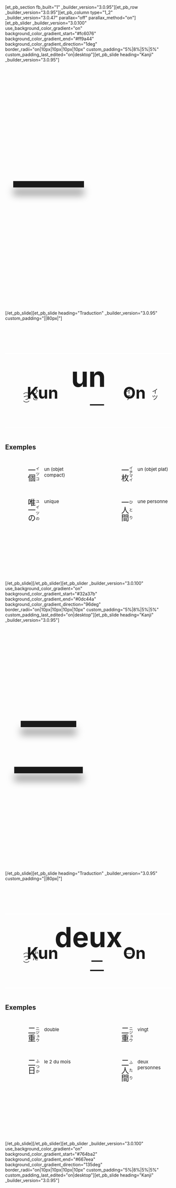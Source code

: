 [et_pb_section fb_built="1" _builder_version="3.0.95"][et_pb_row _builder_version="3.0.95"][et_pb_column type="1_2" _builder_version="3.0.47" parallax="off" parallax_method="on"][et_pb_slider _builder_version="3.0.100" use_background_color_gradient="on" background_color_gradient_start="#fc6076" background_color_gradient_end="#ff9a44" background_color_gradient_direction="1deg" border_radii="on|10px|10px|10px|10px" custom_padding="5%|8%|5%|5%" custom_padding_last_edited="on|desktop"][et_pb_slide heading="Kanji" _builder_version="3.0.95"]<p style="font-size: 250px; text-shadow: 0em 0.1em 0.1em rgba(0,0,0,0.4); padding-left: 3%; line-height: 300px">一</p>[/et_pb_slide][et_pb_slide heading="Traduction" _builder_version="3.0.95" custom_padding="||80px|"]<div class="container" style="display: grid; grid-template-columns: 22% 23% 5% 23% 22%; grid-template-rows: 10% 3px 50px 15% 3px 10% 10%; grid-column-gap: 3%; grid-row-gap: 20px;"><div class="item traduction" style="grid-column: 1 / span 5; grid-row: 1 / span 1; text-align: center; font-size: 45px;"><h1>un</h1></div><div class="item divider" style="grid-column: 1 /  span 5; grid-row: 2 / span 1; background-color: #fff;"></div><div class="item kun" style="grid-column: 1 / span 2; grid-row: 3 / span 1; text-align: center; font-size: 35px;"><h2>Kun</h2></div><div class="item on" style="grid-column: 4 / span 2; grid-row: 3 / span 1; text-align: center; font-size: 35px;"><h2>On</h2></div><div class="item kun_def_1" style="grid-column: 1 / span 1; grid-row: 4 / span 1; font-size: 20px; writing-mode: vertical-rl;"><p>ひと（つ）</p></div><div class="item kun_def_2" style="grid-column: 2 / span 1; grid-row: 4 / span 1; font-size: 20px; writing-mode: vertical-rl; margin-left: auto; margin-right: auto;"><p></p></div><div class="item kanji" style="grid-column: 3 / span 1; grid-row: 4 / span 1; font-size: 50px; writing-mode: vertical-rl; margin-left: auto; margin-right: auto;"><p>一</p></div><div class="item on_def_1" style="grid-column: 4 / span 1; grid-row: 4 / span 1; font-size: 20px; writing-mode: vertical-rl;"><p>イチ</p></div><div class="item on_def_2" style="grid-column: 5 / span 1; grid-row: 4 / span 1; font-size: 20px; writing-mode: vertical-rl; margin-left: auto; margin-right: auto;"><p>イツ</p></div><div class="item divider" style="grid-column: 1 / span 5; grid-row: 5 / span 1; background-color: #fff;"></div><div class="item exemples" style="grid-column: 1 / span 5; grid-row: 6 / span 1;"><h2>Exemples</h2></div><div class="item exemple_1_jp" style="grid-column: 1 / span 1; grid-row: 7 / span 1; font-size: 25px; writing-mode: vertical-rl;"><ruby>一個<rt>イツコ</rt></ruby></div><div class="item exemple_1_fr" style="grid-column: 2 / span 1; grid-row: 7 / span 1; font-size: 15px;">un (objet compact)</div><div class="item exemple_2_jp" style="grid-column: 4 / span 1; grid-row: 7 / span 1; font-size: 25px; writing-mode: vertical-rl;"><ruby>一枚<rt>イチマイ</rt></ruby></div><div class="item exemple_2_fr" style="grid-column: 5 / span 1; grid-row: 7 / span 1; font-size: 15px;">un (objet plat)</div><div class="item exemple_3_jp" style="grid-column: 1 / span 1; grid-row: 8 / span 1; font-size: 25px; writing-mode: vertical-rl;"><ruby>唯一の<rt>ユイツの</rt></ruby></div><div class="item exemple_3_fr" style="grid-column: 2 / span 1; grid-row: 8 / span 1; font-size: 15px;">unique</div><div class="item exemple_4_jp" style="grid-column: 4 / span 1; grid-row: 8 / span 1; font-size: 25px; writing-mode: vertical-rl;"><ruby>一人間<rt>ひとり</rt></ruby></div><div class="item exemple_4_fr" style="grid-column: 5 / span 1; grid-row: 8 / end; font-size: 15px;">une personne</div></div>[/et_pb_slide][/et_pb_slider][et_pb_slider _builder_version="3.0.100" use_background_color_gradient="on" background_color_gradient_start="#32a37b" background_color_gradient_end="#0dc44a" background_color_gradient_direction="96deg" border_radii="on|10px|10px|10px|10px" custom_padding="5%|8%|5%|5%" custom_padding_last_edited="on|desktop"][et_pb_slide heading="Kanji" _builder_version="3.0.95"]<p style="font-size: 250px; text-shadow: 0em 0.1em 0.1em rgba(0,0,0,0.4); padding-left: 3%; line-height: 300px">二</p>[/et_pb_slide][et_pb_slide heading="Traduction" _builder_version="3.0.95" custom_padding="||80px|"]<div class="container" style="display: grid; grid-template-columns: 22% 23% 5% 23% 22%; grid-template-rows: 10% 3px 50px 15% 3px 10% 10%; grid-column-gap: 3%; grid-row-gap: 20px;"><div class="item traduction" style="grid-column: 1 / span 5; grid-row: 1 / span 1; text-align: center; font-size: 45px;"><h1>deux</h1></div><div class="item divider" style="grid-column: 1 /  span 5; grid-row: 2 / span 1; background-color: #fff;"></div><div class="item kun" style="grid-column: 1 / span 2; grid-row: 3 / span 1; text-align: center; font-size: 35px;"><h2>Kun</h2></div><div class="item on" style="grid-column: 4 / span 2; grid-row: 3 / span 1; text-align: center; font-size: 35px;"><h2>On</h2></div><div class="item kun_def_1" style="grid-column: 1 / span 1; grid-row: 4 / span 1; font-size: 20px; writing-mode: vertical-rl;"><p>ふた（つ）</p></div><div class="item kun_def_2" style="grid-column: 2 / span 1; grid-row: 4 / span 1; font-size: 20px; writing-mode: vertical-rl; margin-left: auto; margin-right: auto;"><p></p></div><div class="item kanji" style="grid-column: 3 / span 1; grid-row: 4 / span 1; font-size: 50px; writing-mode: vertical-rl; margin-left: auto; margin-right: auto;"><p>二</p></div><div class="item on_def_1" style="grid-column: 4 / span 1; grid-row: 4 / span 1; font-size: 20px; writing-mode: vertical-rl;"><p>二</p></div><div class="item on_def_2" style="grid-column: 5 / span 1; grid-row: 4 / span 1; font-size: 20px; writing-mode: vertical-rl; margin-left: auto; margin-right: auto;"><p></p></div><div class="item divider" style="grid-column: 1 / span 5; grid-row: 5 / span 1; background-color: #fff;"></div><div class="item exemples" style="grid-column: 1 / span 5; grid-row: 6 / span 1;"><h2>Exemples</h2></div><div class="item exemple_1_jp" style="grid-column: 1 / span 1; grid-row: 7 / span 1; font-size: 25px; writing-mode: vertical-rl;"><ruby>二重<rt>ニジュウ</rt></ruby></div><div class="item exemple_1_fr" style="grid-column: 2 / span 1; grid-row: 7 / span 1; font-size: 15px;">double</div><div class="item exemple_2_jp" style="grid-column: 4 / span 1; grid-row: 7 / span 1; font-size: 25px; writing-mode: vertical-rl;"><ruby>二重<rt>ニジュウ</rt></ruby></div><div class="item exemple_2_fr" style="grid-column: 5 / span 1; grid-row: 7 / span 1; font-size: 15px;">vingt</div><div class="item exemple_3_jp" style="grid-column: 1 / span 1; grid-row: 8 / span 1; font-size: 25px; writing-mode: vertical-rl;"><ruby>二日<rt>ふつか</rt></ruby></div><div class="item exemple_3_fr" style="grid-column: 2 / span 1; grid-row: 8 / span 1; font-size: 15px;">le 2 du mois</div><div class="item exemple_4_jp" style="grid-column: 4 / span 1; grid-row: 8 / span 1; font-size: 25px; writing-mode: vertical-rl;"><ruby>二人間<rt>ふたり</rt></ruby></div><div class="item exemple_4_fr" style="grid-column: 5 / span 1; grid-row: 8 / end; font-size: 15px;">deux personnes</div></div>[/et_pb_slide][/et_pb_slider][et_pb_slider _builder_version="3.0.100" use_background_color_gradient="on" background_color_gradient_start="#764ba2" background_color_gradient_end="#667eea" background_color_gradient_direction="135deg" border_radii="on|10px|10px|10px|10px" custom_padding="5%|8%|5%|5%" custom_padding_last_edited="on|desktop"][et_pb_slide heading="Kanji" _builder_version="3.0.95"]<p style="font-size: 250px; text-shadow: 0em 0.1em 0.1em rgba(0,0,0,0.4); padding-left: 3%; line-height: 300px">三</p>[/et_pb_slide][et_pb_slide heading="Traduction" _builder_version="3.0.95" custom_padding="||80px|"]<div class="container" style="display: grid; grid-template-columns: 22% 23% 5% 23% 22%; grid-template-rows: 10% 3px 50px 15% 3px 10% 10%; grid-column-gap: 3%; grid-row-gap: 20px;"><div class="item traduction" style="grid-column: 1 / span 5; grid-row: 1 / span 1; text-align: center; font-size: 45px;"><h1>trois</h1></div><div class="item divider" style="grid-column: 1 /  span 5; grid-row: 2 / span 1; background-color: #fff;"></div><div class="item kun" style="grid-column: 1 / span 2; grid-row: 3 / span 1; text-align: center; font-size: 35px;"><h2>Kun</h2></div><div class="item on" style="grid-column: 4 / span 2; grid-row: 3 / span 1; text-align: center; font-size: 35px;"><h2>On</h2></div><div class="item kun_def_1" style="grid-column: 1 / span 1; grid-row: 4 / span 1; font-size: 20px; writing-mode: vertical-rl;"><p>み（つ）</p></div><div class="item kun_def_2" style="grid-column: 2 / span 1; grid-row: 4 / span 1; font-size: 20px; writing-mode: vertical-rl; margin-left: auto; margin-right: auto;"><p>みつ（つ）</p></div><div class="item kanji" style="grid-column: 3 / span 1; grid-row: 4 / span 1; font-size: 50px; writing-mode: vertical-rl; margin-left: auto; margin-right: auto;"><p>三</p></div><div class="item on_def_1" style="grid-column: 4 / span 1; grid-row: 4 / span 1; font-size: 20px; writing-mode: vertical-rl;"><p>さん</p></div><div class="item on_def_2" style="grid-column: 5 / span 1; grid-row: 4 / span 1; font-size: 20px; writing-mode: vertical-rl; margin-left: auto; margin-right: auto;"><p></p></div><div class="item divider" style="grid-column: 1 / span 5; grid-row: 5 / span 1; background-color: #fff;"></div><div class="item exemples" style="grid-column: 1 / span 5; grid-row: 6 / span 1;"><h2>Exemples</h2></div><div class="item exemple_1_jp" style="grid-column: 1 / span 1; grid-row: 7 / span 1; font-size: 25px; writing-mode: vertical-rl;"><ruby>三人<rt>サンニン</rt></ruby></div><div class="item exemple_1_fr" style="grid-column: 2 / span 1; grid-row: 7 / span 1; font-size: 15px;">trois personnes</div><div class="item exemple_2_jp" style="grid-column: 4 / span 1; grid-row: 7 / span 1; font-size: 25px; writing-mode: vertical-rl;"><ruby>三日<rt>みっか</rt></ruby></div><div class="item exemple_2_fr" style="grid-column: 5 / span 1; grid-row: 7 / span 1; font-size: 15px;">le 3 du mois</div><div class="item exemple_3_jp" style="grid-column: 1 / span 1; grid-row: 8 / span 1; font-size: 25px; writing-mode: vertical-rl;"><ruby>三つ子<rt>みつご</rt></ruby></div><div class="item exemple_3_fr" style="grid-column: 2 / span 1; grid-row: 8 / span 1; font-size: 15px;">triplés</div><div class="item exemple_4_jp" style="grid-column: 4 / span 1; grid-row: 8 / span 1; font-size: 25px; writing-mode: vertical-rl;"><ruby>三月間<rt>みつき</rt></ruby></div><div class="item exemple_4_fr" style="grid-column: 5 / span 1; grid-row: 8 / end; font-size: 15px;">durée de 3 mois</div></div>[/et_pb_slide][/et_pb_slider][et_pb_slider _builder_version="3.0.100" use_background_color_gradient="on" background_color_gradient_start="#005bea" background_color_gradient_end="#00c6fb" background_color_gradient_direction="0deg" border_radii="on|10px|10px|10px|10px" custom_padding="5%|8%|5%|5%" custom_padding_last_edited="on|desktop"][et_pb_slide heading="Kanji" _builder_version="3.0.95"]<p style="font-size: 250px; text-shadow: 0em 0.1em 0.1em rgba(0,0,0,0.4); padding-left: 3%; line-height: 300px">四</p>[/et_pb_slide][et_pb_slide heading="Traduction" _builder_version="3.0.95" custom_padding="||80px|"]<div class="container" style="display: grid; grid-template-columns: 22% 23% 5% 23% 22%; grid-template-rows: 10% 3px 50px 15% 3px 10% 10%; grid-column-gap: 3%; grid-row-gap: 20px;"><div class="item traduction" style="grid-column: 1 / span 5; grid-row: 1 / span 1; text-align: center; font-size: 45px;"><h1>quatre</h1></div><div class="item divider" style="grid-column: 1 /  span 5; grid-row: 2 / span 1; background-color: #fff;"></div><div class="item kun" style="grid-column: 1 / span 2; grid-row: 3 / span 1; text-align: center; font-size: 35px;"><h2>Kun</h2></div><div class="item on" style="grid-column: 4 / span 2; grid-row: 3 / span 1; text-align: center; font-size: 35px;"><h2>On</h2></div><div class="item kun_def_1" style="grid-column: 1 / span 1; grid-row: 4 / span 1; font-size: 20px; writing-mode: vertical-rl;"><p>よん</p></div><div class="item kun_def_2" style="grid-column: 2 / span 1; grid-row: 4 / span 1; font-size: 20px; writing-mode: vertical-rl; margin-left: auto; margin-right: auto;"><p>よつ（つ）</p></div><div class="item kanji" style="grid-column: 3 / span 1; grid-row: 4 / span 1; font-size: 50px; writing-mode: vertical-rl; margin-left: auto; margin-right: auto;"><p>四</p></div><div class="item on_def_1" style="grid-column: 4 / span 1; grid-row: 4 / span 1; font-size: 20px; writing-mode: vertical-rl;"><p></p></div><div class="item on_def_2" style="grid-column: 5 / span 1; grid-row: 4 / span 1; font-size: 20px; writing-mode: vertical-rl; margin-left: auto; margin-right: auto;"><p></p></div><div class="item divider" style="grid-column: 1 / span 5; grid-row: 5 / span 1; background-color: #fff;"></div><div class="item exemples" style="grid-column: 1 / span 5; grid-row: 6 / span 1;"><h2>Exemples</h2></div><div class="item exemple_1_jp" style="grid-column: 1 / span 1; grid-row: 7 / span 1; font-size: 25px; writing-mode: vertical-rl;"><ruby><rt></rt></ruby></div><div class="item exemple_1_fr" style="grid-column: 2 / span 1; grid-row: 7 / span 1; font-size: 15px;"></div><div class="item exemple_2_jp" style="grid-column: 4 / span 1; grid-row: 7 / span 1; font-size: 25px; writing-mode: vertical-rl;"><ruby><rt></rt></ruby></div><div class="item exemple_2_fr" style="grid-column: 5 / span 1; grid-row: 7 / span 1; font-size: 15px;"></div><div class="item exemple_3_jp" style="grid-column: 1 / span 1; grid-row: 8 / span 1; font-size: 25px; writing-mode: vertical-rl;"><ruby><rt></rt></ruby></div><div class="item exemple_3_fr" style="grid-column: 2 / span 1; grid-row: 8 / span 1; font-size: 15px;"></div><div class="item exemple_4_jp" style="grid-column: 4 / span 1; grid-row: 8 / span 1; font-size: 25px; writing-mode: vertical-rl;"><ruby>間<rt></rt></ruby></div><div class="item exemple_4_fr" style="grid-column: 5 / span 1; grid-row: 8 / end; font-size: 15px;"></div></div>[/et_pb_slide][/et_pb_slider][et_pb_slider _builder_version="3.0.100" use_background_color_gradient="on" background_color_gradient_start="#13547a" background_color_gradient_end="#80d0c7" background_color_gradient_direction="15deg" border_radii="on|10px|10px|10px|10px" custom_padding="5%|8%|5%|5%" custom_padding_last_edited="on|desktop"][et_pb_slide heading="Kanji" _builder_version="3.0.95"]<p style="font-size: 250px; text-shadow: 0em 0.1em 0.1em rgba(0,0,0,0.4); padding-left: 3%; line-height: 300px">五</p>[/et_pb_slide][et_pb_slide heading="Traduction" _builder_version="3.0.95" custom_padding="||80px|"]<div class="container" style="display: grid; grid-template-columns: 22% 23% 5% 23% 22%; grid-template-rows: 10% 3px 50px 15% 3px 10% 10%; grid-column-gap: 3%; grid-row-gap: 20px;"><div class="item traduction" style="grid-column: 1 / span 5; grid-row: 1 / span 1; text-align: center; font-size: 45px;"><h1>cinq</h1></div><div class="item divider" style="grid-column: 1 /  span 5; grid-row: 2 / span 1; background-color: #fff;"></div><div class="item kun" style="grid-column: 1 / span 2; grid-row: 3 / span 1; text-align: center; font-size: 35px;"><h2>Kun</h2></div><div class="item on" style="grid-column: 4 / span 2; grid-row: 3 / span 1; text-align: center; font-size: 35px;"><h2>On</h2></div><div class="item kun_def_1" style="grid-column: 1 / span 1; grid-row: 4 / span 1; font-size: 20px; writing-mode: vertical-rl;"><p></p></div><div class="item kun_def_2" style="grid-column: 2 / span 1; grid-row: 4 / span 1; font-size: 20px; writing-mode: vertical-rl; margin-left: auto; margin-right: auto;"><p></p></div><div class="item kanji" style="grid-column: 3 / span 1; grid-row: 4 / span 1; font-size: 50px; writing-mode: vertical-rl; margin-left: auto; margin-right: auto;"><p>五</p></div><div class="item on_def_1" style="grid-column: 4 / span 1; grid-row: 4 / span 1; font-size: 20px; writing-mode: vertical-rl;"><p></p></div><div class="item on_def_2" style="grid-column: 5 / span 1; grid-row: 4 / span 1; font-size: 20px; writing-mode: vertical-rl; margin-left: auto; margin-right: auto;"><p></p></div><div class="item divider" style="grid-column: 1 / span 5; grid-row: 5 / span 1; background-color: #fff;"></div><div class="item exemples" style="grid-column: 1 / span 5; grid-row: 6 / span 1;"><h2>Exemples</h2></div><div class="item exemple_1_jp" style="grid-column: 1 / span 1; grid-row: 7 / span 1; font-size: 25px; writing-mode: vertical-rl;"><ruby><rt></rt></ruby></div><div class="item exemple_1_fr" style="grid-column: 2 / span 1; grid-row: 7 / span 1; font-size: 15px;"></div><div class="item exemple_2_jp" style="grid-column: 4 / span 1; grid-row: 7 / span 1; font-size: 25px; writing-mode: vertical-rl;"><ruby><rt></rt></ruby></div><div class="item exemple_2_fr" style="grid-column: 5 / span 1; grid-row: 7 / span 1; font-size: 15px;"></div><div class="item exemple_3_jp" style="grid-column: 1 / span 1; grid-row: 8 / span 1; font-size: 25px; writing-mode: vertical-rl;"><ruby><rt></rt></ruby></div><div class="item exemple_3_fr" style="grid-column: 2 / span 1; grid-row: 8 / span 1; font-size: 15px;"></div><div class="item exemple_4_jp" style="grid-column: 4 / span 1; grid-row: 8 / span 1; font-size: 25px; writing-mode: vertical-rl;"><ruby>間<rt></rt></ruby></div><div class="item exemple_4_fr" style="grid-column: 5 / span 1; grid-row: 8 / end; font-size: 15px;"></div></div>[/et_pb_slide][/et_pb_slider][et_pb_slider _builder_version="3.0.100" use_background_color_gradient="on" background_color_gradient_start="#fc6076" background_color_gradient_end="#ff9a44" background_color_gradient_direction="1deg" border_radii="on|10px|10px|10px|10px" custom_padding="5%|8%|5%|5%" custom_padding_last_edited="on|desktop"][et_pb_slide heading="Kanji" _builder_version="3.0.95"]<p style="font-size: 250px; text-shadow: 0em 0.1em 0.1em rgba(0,0,0,0.4); padding-left: 3%; line-height: 300px">六</p>[/et_pb_slide][et_pb_slide heading="Traduction" _builder_version="3.0.95" custom_padding="||80px|"]<div class="container" style="display: grid; grid-template-columns: 22% 23% 5% 23% 22%; grid-template-rows: 10% 3px 50px 15% 3px 10% 10%; grid-column-gap: 3%; grid-row-gap: 20px;"><div class="item traduction" style="grid-column: 1 / span 5; grid-row: 1 / span 1; text-align: center; font-size: 45px;"><h1>six</h1></div><div class="item divider" style="grid-column: 1 /  span 5; grid-row: 2 / span 1; background-color: #fff;"></div><div class="item kun" style="grid-column: 1 / span 2; grid-row: 3 / span 1; text-align: center; font-size: 35px;"><h2>Kun</h2></div><div class="item on" style="grid-column: 4 / span 2; grid-row: 3 / span 1; text-align: center; font-size: 35px;"><h2>On</h2></div><div class="item kun_def_1" style="grid-column: 1 / span 1; grid-row: 4 / span 1; font-size: 20px; writing-mode: vertical-rl;"><p></p></div><div class="item kun_def_2" style="grid-column: 2 / span 1; grid-row: 4 / span 1; font-size: 20px; writing-mode: vertical-rl; margin-left: auto; margin-right: auto;"><p></p></div><div class="item kanji" style="grid-column: 3 / span 1; grid-row: 4 / span 1; font-size: 50px; writing-mode: vertical-rl; margin-left: auto; margin-right: auto;"><p>六</p></div><div class="item on_def_1" style="grid-column: 4 / span 1; grid-row: 4 / span 1; font-size: 20px; writing-mode: vertical-rl;"><p></p></div><div class="item on_def_2" style="grid-column: 5 / span 1; grid-row: 4 / span 1; font-size: 20px; writing-mode: vertical-rl; margin-left: auto; margin-right: auto;"><p></p></div><div class="item divider" style="grid-column: 1 / span 5; grid-row: 5 / span 1; background-color: #fff;"></div><div class="item exemples" style="grid-column: 1 / span 5; grid-row: 6 / span 1;"><h2>Exemples</h2></div><div class="item exemple_1_jp" style="grid-column: 1 / span 1; grid-row: 7 / span 1; font-size: 25px; writing-mode: vertical-rl;"><ruby><rt></rt></ruby></div><div class="item exemple_1_fr" style="grid-column: 2 / span 1; grid-row: 7 / span 1; font-size: 15px;"></div><div class="item exemple_2_jp" style="grid-column: 4 / span 1; grid-row: 7 / span 1; font-size: 25px; writing-mode: vertical-rl;"><ruby><rt></rt></ruby></div><div class="item exemple_2_fr" style="grid-column: 5 / span 1; grid-row: 7 / span 1; font-size: 15px;"></div><div class="item exemple_3_jp" style="grid-column: 1 / span 1; grid-row: 8 / span 1; font-size: 25px; writing-mode: vertical-rl;"><ruby><rt></rt></ruby></div><div class="item exemple_3_fr" style="grid-column: 2 / span 1; grid-row: 8 / span 1; font-size: 15px;"></div><div class="item exemple_4_jp" style="grid-column: 4 / span 1; grid-row: 8 / span 1; font-size: 25px; writing-mode: vertical-rl;"><ruby>間<rt></rt></ruby></div><div class="item exemple_4_fr" style="grid-column: 5 / span 1; grid-row: 8 / end; font-size: 15px;"></div></div>[/et_pb_slide][/et_pb_slider][et_pb_slider _builder_version="3.0.100" use_background_color_gradient="on" background_color_gradient_start="#32a37b" background_color_gradient_end="#0dc44a" background_color_gradient_direction="96deg" border_radii="on|10px|10px|10px|10px" custom_padding="5%|8%|5%|5%" custom_padding_last_edited="on|desktop"][et_pb_slide heading="Kanji" _builder_version="3.0.95"]<p style="font-size: 250px; text-shadow: 0em 0.1em 0.1em rgba(0,0,0,0.4); padding-left: 3%; line-height: 300px">七</p>[/et_pb_slide][et_pb_slide heading="Traduction" _builder_version="3.0.95" custom_padding="||80px|"]<div class="container" style="display: grid; grid-template-columns: 22% 23% 5% 23% 22%; grid-template-rows: 10% 3px 50px 15% 3px 10% 10%; grid-column-gap: 3%; grid-row-gap: 20px;"><div class="item traduction" style="grid-column: 1 / span 5; grid-row: 1 / span 1; text-align: center; font-size: 45px;"><h1>sept</h1></div><div class="item divider" style="grid-column: 1 /  span 5; grid-row: 2 / span 1; background-color: #fff;"></div><div class="item kun" style="grid-column: 1 / span 2; grid-row: 3 / span 1; text-align: center; font-size: 35px;"><h2>Kun</h2></div><div class="item on" style="grid-column: 4 / span 2; grid-row: 3 / span 1; text-align: center; font-size: 35px;"><h2>On</h2></div><div class="item kun_def_1" style="grid-column: 1 / span 1; grid-row: 4 / span 1; font-size: 20px; writing-mode: vertical-rl;"><p></p></div><div class="item kun_def_2" style="grid-column: 2 / span 1; grid-row: 4 / span 1; font-size: 20px; writing-mode: vertical-rl; margin-left: auto; margin-right: auto;"><p></p></div><div class="item kanji" style="grid-column: 3 / span 1; grid-row: 4 / span 1; font-size: 50px; writing-mode: vertical-rl; margin-left: auto; margin-right: auto;"><p>七</p></div><div class="item on_def_1" style="grid-column: 4 / span 1; grid-row: 4 / span 1; font-size: 20px; writing-mode: vertical-rl;"><p></p></div><div class="item on_def_2" style="grid-column: 5 / span 1; grid-row: 4 / span 1; font-size: 20px; writing-mode: vertical-rl; margin-left: auto; margin-right: auto;"><p></p></div><div class="item divider" style="grid-column: 1 / span 5; grid-row: 5 / span 1; background-color: #fff;"></div><div class="item exemples" style="grid-column: 1 / span 5; grid-row: 6 / span 1;"><h2>Exemples</h2></div><div class="item exemple_1_jp" style="grid-column: 1 / span 1; grid-row: 7 / span 1; font-size: 25px; writing-mode: vertical-rl;"><ruby><rt></rt></ruby></div><div class="item exemple_1_fr" style="grid-column: 2 / span 1; grid-row: 7 / span 1; font-size: 15px;"></div><div class="item exemple_2_jp" style="grid-column: 4 / span 1; grid-row: 7 / span 1; font-size: 25px; writing-mode: vertical-rl;"><ruby><rt></rt></ruby></div><div class="item exemple_2_fr" style="grid-column: 5 / span 1; grid-row: 7 / span 1; font-size: 15px;"></div><div class="item exemple_3_jp" style="grid-column: 1 / span 1; grid-row: 8 / span 1; font-size: 25px; writing-mode: vertical-rl;"><ruby><rt></rt></ruby></div><div class="item exemple_3_fr" style="grid-column: 2 / span 1; grid-row: 8 / span 1; font-size: 15px;"></div><div class="item exemple_4_jp" style="grid-column: 4 / span 1; grid-row: 8 / span 1; font-size: 25px; writing-mode: vertical-rl;"><ruby>間<rt></rt></ruby></div><div class="item exemple_4_fr" style="grid-column: 5 / span 1; grid-row: 8 / end; font-size: 15px;"></div></div>[/et_pb_slide][/et_pb_slider][et_pb_slider _builder_version="3.0.100" use_background_color_gradient="on" background_color_gradient_start="#764ba2" background_color_gradient_end="#667eea" background_color_gradient_direction="135deg" border_radii="on|10px|10px|10px|10px" custom_padding="5%|8%|5%|5%" custom_padding_last_edited="on|desktop"][et_pb_slide heading="Kanji" _builder_version="3.0.95"]<p style="font-size: 250px; text-shadow: 0em 0.1em 0.1em rgba(0,0,0,0.4); padding-left: 3%; line-height: 300px">八</p>[/et_pb_slide][et_pb_slide heading="Traduction" _builder_version="3.0.95" custom_padding="||80px|"]<div class="container" style="display: grid; grid-template-columns: 22% 23% 5% 23% 22%; grid-template-rows: 10% 3px 50px 15% 3px 10% 10%; grid-column-gap: 3%; grid-row-gap: 20px;"><div class="item traduction" style="grid-column: 1 / span 5; grid-row: 1 / span 1; text-align: center; font-size: 45px;"><h1>huit</h1></div><div class="item divider" style="grid-column: 1 /  span 5; grid-row: 2 / span 1; background-color: #fff;"></div><div class="item kun" style="grid-column: 1 / span 2; grid-row: 3 / span 1; text-align: center; font-size: 35px;"><h2>Kun</h2></div><div class="item on" style="grid-column: 4 / span 2; grid-row: 3 / span 1; text-align: center; font-size: 35px;"><h2>On</h2></div><div class="item kun_def_1" style="grid-column: 1 / span 1; grid-row: 4 / span 1; font-size: 20px; writing-mode: vertical-rl;"><p></p></div><div class="item kun_def_2" style="grid-column: 2 / span 1; grid-row: 4 / span 1; font-size: 20px; writing-mode: vertical-rl; margin-left: auto; margin-right: auto;"><p></p></div><div class="item kanji" style="grid-column: 3 / span 1; grid-row: 4 / span 1; font-size: 50px; writing-mode: vertical-rl; margin-left: auto; margin-right: auto;"><p>八</p></div><div class="item on_def_1" style="grid-column: 4 / span 1; grid-row: 4 / span 1; font-size: 20px; writing-mode: vertical-rl;"><p></p></div><div class="item on_def_2" style="grid-column: 5 / span 1; grid-row: 4 / span 1; font-size: 20px; writing-mode: vertical-rl; margin-left: auto; margin-right: auto;"><p></p></div><div class="item divider" style="grid-column: 1 / span 5; grid-row: 5 / span 1; background-color: #fff;"></div><div class="item exemples" style="grid-column: 1 / span 5; grid-row: 6 / span 1;"><h2>Exemples</h2></div><div class="item exemple_1_jp" style="grid-column: 1 / span 1; grid-row: 7 / span 1; font-size: 25px; writing-mode: vertical-rl;"><ruby><rt></rt></ruby></div><div class="item exemple_1_fr" style="grid-column: 2 / span 1; grid-row: 7 / span 1; font-size: 15px;"></div><div class="item exemple_2_jp" style="grid-column: 4 / span 1; grid-row: 7 / span 1; font-size: 25px; writing-mode: vertical-rl;"><ruby><rt></rt></ruby></div><div class="item exemple_2_fr" style="grid-column: 5 / span 1; grid-row: 7 / span 1; font-size: 15px;"></div><div class="item exemple_3_jp" style="grid-column: 1 / span 1; grid-row: 8 / span 1; font-size: 25px; writing-mode: vertical-rl;"><ruby><rt></rt></ruby></div><div class="item exemple_3_fr" style="grid-column: 2 / span 1; grid-row: 8 / span 1; font-size: 15px;"></div><div class="item exemple_4_jp" style="grid-column: 4 / span 1; grid-row: 8 / span 1; font-size: 25px; writing-mode: vertical-rl;"><ruby>間<rt></rt></ruby></div><div class="item exemple_4_fr" style="grid-column: 5 / span 1; grid-row: 8 / end; font-size: 15px;"></div></div>[/et_pb_slide][/et_pb_slider][et_pb_slider _builder_version="3.0.100" use_background_color_gradient="on" background_color_gradient_start="#005bea" background_color_gradient_end="#00c6fb" background_color_gradient_direction="0deg" border_radii="on|10px|10px|10px|10px" custom_padding="5%|8%|5%|5%" custom_padding_last_edited="on|desktop"][et_pb_slide heading="Kanji" _builder_version="3.0.95"]<p style="font-size: 250px; text-shadow: 0em 0.1em 0.1em rgba(0,0,0,0.4); padding-left: 3%; line-height: 300px">九</p>[/et_pb_slide][et_pb_slide heading="Traduction" _builder_version="3.0.95" custom_padding="||80px|"]<div class="container" style="display: grid; grid-template-columns: 22% 23% 5% 23% 22%; grid-template-rows: 10% 3px 50px 15% 3px 10% 10%; grid-column-gap: 3%; grid-row-gap: 20px;"><div class="item traduction" style="grid-column: 1 / span 5; grid-row: 1 / span 1; text-align: center; font-size: 45px;"><h1>neuf</h1></div><div class="item divider" style="grid-column: 1 /  span 5; grid-row: 2 / span 1; background-color: #fff;"></div><div class="item kun" style="grid-column: 1 / span 2; grid-row: 3 / span 1; text-align: center; font-size: 35px;"><h2>Kun</h2></div><div class="item on" style="grid-column: 4 / span 2; grid-row: 3 / span 1; text-align: center; font-size: 35px;"><h2>On</h2></div><div class="item kun_def_1" style="grid-column: 1 / span 1; grid-row: 4 / span 1; font-size: 20px; writing-mode: vertical-rl;"><p></p></div><div class="item kun_def_2" style="grid-column: 2 / span 1; grid-row: 4 / span 1; font-size: 20px; writing-mode: vertical-rl; margin-left: auto; margin-right: auto;"><p></p></div><div class="item kanji" style="grid-column: 3 / span 1; grid-row: 4 / span 1; font-size: 50px; writing-mode: vertical-rl; margin-left: auto; margin-right: auto;"><p>九</p></div><div class="item on_def_1" style="grid-column: 4 / span 1; grid-row: 4 / span 1; font-size: 20px; writing-mode: vertical-rl;"><p></p></div><div class="item on_def_2" style="grid-column: 5 / span 1; grid-row: 4 / span 1; font-size: 20px; writing-mode: vertical-rl; margin-left: auto; margin-right: auto;"><p></p></div><div class="item divider" style="grid-column: 1 / span 5; grid-row: 5 / span 1; background-color: #fff;"></div><div class="item exemples" style="grid-column: 1 / span 5; grid-row: 6 / span 1;"><h2>Exemples</h2></div><div class="item exemple_1_jp" style="grid-column: 1 / span 1; grid-row: 7 / span 1; font-size: 25px; writing-mode: vertical-rl;"><ruby><rt></rt></ruby></div><div class="item exemple_1_fr" style="grid-column: 2 / span 1; grid-row: 7 / span 1; font-size: 15px;"></div><div class="item exemple_2_jp" style="grid-column: 4 / span 1; grid-row: 7 / span 1; font-size: 25px; writing-mode: vertical-rl;"><ruby><rt></rt></ruby></div><div class="item exemple_2_fr" style="grid-column: 5 / span 1; grid-row: 7 / span 1; font-size: 15px;"></div><div class="item exemple_3_jp" style="grid-column: 1 / span 1; grid-row: 8 / span 1; font-size: 25px; writing-mode: vertical-rl;"><ruby><rt></rt></ruby></div><div class="item exemple_3_fr" style="grid-column: 2 / span 1; grid-row: 8 / span 1; font-size: 15px;"></div><div class="item exemple_4_jp" style="grid-column: 4 / span 1; grid-row: 8 / span 1; font-size: 25px; writing-mode: vertical-rl;"><ruby>間<rt></rt></ruby></div><div class="item exemple_4_fr" style="grid-column: 5 / span 1; grid-row: 8 / end; font-size: 15px;"></div></div>[/et_pb_slide][/et_pb_slider][et_pb_slider _builder_version="3.0.100" use_background_color_gradient="on" background_color_gradient_start="#13547a" background_color_gradient_end="#80d0c7" background_color_gradient_direction="15deg" border_radii="on|10px|10px|10px|10px" custom_padding="5%|8%|5%|5%" custom_padding_last_edited="on|desktop"][et_pb_slide heading="Kanji" _builder_version="3.0.95"]<p style="font-size: 250px; text-shadow: 0em 0.1em 0.1em rgba(0,0,0,0.4); padding-left: 3%; line-height: 300px">十</p>[/et_pb_slide][et_pb_slide heading="Traduction" _builder_version="3.0.95" custom_padding="||80px|"]<div class="container" style="display: grid; grid-template-columns: 22% 23% 5% 23% 22%; grid-template-rows: 10% 3px 50px 15% 3px 10% 10%; grid-column-gap: 3%; grid-row-gap: 20px;"><div class="item traduction" style="grid-column: 1 / span 5; grid-row: 1 / span 1; text-align: center; font-size: 45px;"><h1>dix</h1></div><div class="item divider" style="grid-column: 1 /  span 5; grid-row: 2 / span 1; background-color: #fff;"></div><div class="item kun" style="grid-column: 1 / span 2; grid-row: 3 / span 1; text-align: center; font-size: 35px;"><h2>Kun</h2></div><div class="item on" style="grid-column: 4 / span 2; grid-row: 3 / span 1; text-align: center; font-size: 35px;"><h2>On</h2></div><div class="item kun_def_1" style="grid-column: 1 / span 1; grid-row: 4 / span 1; font-size: 20px; writing-mode: vertical-rl;"><p></p></div><div class="item kun_def_2" style="grid-column: 2 / span 1; grid-row: 4 / span 1; font-size: 20px; writing-mode: vertical-rl; margin-left: auto; margin-right: auto;"><p></p></div><div class="item kanji" style="grid-column: 3 / span 1; grid-row: 4 / span 1; font-size: 50px; writing-mode: vertical-rl; margin-left: auto; margin-right: auto;"><p>十</p></div><div class="item on_def_1" style="grid-column: 4 / span 1; grid-row: 4 / span 1; font-size: 20px; writing-mode: vertical-rl;"><p></p></div><div class="item on_def_2" style="grid-column: 5 / span 1; grid-row: 4 / span 1; font-size: 20px; writing-mode: vertical-rl; margin-left: auto; margin-right: auto;"><p></p></div><div class="item divider" style="grid-column: 1 / span 5; grid-row: 5 / span 1; background-color: #fff;"></div><div class="item exemples" style="grid-column: 1 / span 5; grid-row: 6 / span 1;"><h2>Exemples</h2></div><div class="item exemple_1_jp" style="grid-column: 1 / span 1; grid-row: 7 / span 1; font-size: 25px; writing-mode: vertical-rl;"><ruby><rt></rt></ruby></div><div class="item exemple_1_fr" style="grid-column: 2 / span 1; grid-row: 7 / span 1; font-size: 15px;"></div><div class="item exemple_2_jp" style="grid-column: 4 / span 1; grid-row: 7 / span 1; font-size: 25px; writing-mode: vertical-rl;"><ruby><rt></rt></ruby></div><div class="item exemple_2_fr" style="grid-column: 5 / span 1; grid-row: 7 / span 1; font-size: 15px;"></div><div class="item exemple_3_jp" style="grid-column: 1 / span 1; grid-row: 8 / span 1; font-size: 25px; writing-mode: vertical-rl;"><ruby><rt></rt></ruby></div><div class="item exemple_3_fr" style="grid-column: 2 / span 1; grid-row: 8 / span 1; font-size: 15px;"></div><div class="item exemple_4_jp" style="grid-column: 4 / span 1; grid-row: 8 / span 1; font-size: 25px; writing-mode: vertical-rl;"><ruby>間<rt></rt></ruby></div><div class="item exemple_4_fr" style="grid-column: 5 / span 1; grid-row: 8 / end; font-size: 15px;"></div></div>[/et_pb_slide][/et_pb_slider][et_pb_slider _builder_version="3.0.100" use_background_color_gradient="on" background_color_gradient_start="#fc6076" background_color_gradient_end="#ff9a44" background_color_gradient_direction="1deg" border_radii="on|10px|10px|10px|10px" custom_padding="5%|8%|5%|5%" custom_padding_last_edited="on|desktop"][et_pb_slide heading="Kanji" _builder_version="3.0.95"]<p style="font-size: 250px; text-shadow: 0em 0.1em 0.1em rgba(0,0,0,0.4); padding-left: 3%; line-height: 300px">百</p>[/et_pb_slide][et_pb_slide heading="Traduction" _builder_version="3.0.95" custom_padding="||80px|"]<div class="container" style="display: grid; grid-template-columns: 22% 23% 5% 23% 22%; grid-template-rows: 10% 3px 50px 15% 3px 10% 10%; grid-column-gap: 3%; grid-row-gap: 20px;"><div class="item traduction" style="grid-column: 1 / span 5; grid-row: 1 / span 1; text-align: center; font-size: 45px;"><h1>cent</h1></div><div class="item divider" style="grid-column: 1 /  span 5; grid-row: 2 / span 1; background-color: #fff;"></div><div class="item kun" style="grid-column: 1 / span 2; grid-row: 3 / span 1; text-align: center; font-size: 35px;"><h2>Kun</h2></div><div class="item on" style="grid-column: 4 / span 2; grid-row: 3 / span 1; text-align: center; font-size: 35px;"><h2>On</h2></div><div class="item kun_def_1" style="grid-column: 1 / span 1; grid-row: 4 / span 1; font-size: 20px; writing-mode: vertical-rl;"><p></p></div><div class="item kun_def_2" style="grid-column: 2 / span 1; grid-row: 4 / span 1; font-size: 20px; writing-mode: vertical-rl; margin-left: auto; margin-right: auto;"><p></p></div><div class="item kanji" style="grid-column: 3 / span 1; grid-row: 4 / span 1; font-size: 50px; writing-mode: vertical-rl; margin-left: auto; margin-right: auto;"><p>百</p></div><div class="item on_def_1" style="grid-column: 4 / span 1; grid-row: 4 / span 1; font-size: 20px; writing-mode: vertical-rl;"><p></p></div><div class="item on_def_2" style="grid-column: 5 / span 1; grid-row: 4 / span 1; font-size: 20px; writing-mode: vertical-rl; margin-left: auto; margin-right: auto;"><p></p></div><div class="item divider" style="grid-column: 1 / span 5; grid-row: 5 / span 1; background-color: #fff;"></div><div class="item exemples" style="grid-column: 1 / span 5; grid-row: 6 / span 1;"><h2>Exemples</h2></div><div class="item exemple_1_jp" style="grid-column: 1 / span 1; grid-row: 7 / span 1; font-size: 25px; writing-mode: vertical-rl;"><ruby><rt></rt></ruby></div><div class="item exemple_1_fr" style="grid-column: 2 / span 1; grid-row: 7 / span 1; font-size: 15px;"></div><div class="item exemple_2_jp" style="grid-column: 4 / span 1; grid-row: 7 / span 1; font-size: 25px; writing-mode: vertical-rl;"><ruby><rt></rt></ruby></div><div class="item exemple_2_fr" style="grid-column: 5 / span 1; grid-row: 7 / span 1; font-size: 15px;"></div><div class="item exemple_3_jp" style="grid-column: 1 / span 1; grid-row: 8 / span 1; font-size: 25px; writing-mode: vertical-rl;"><ruby><rt></rt></ruby></div><div class="item exemple_3_fr" style="grid-column: 2 / span 1; grid-row: 8 / span 1; font-size: 15px;"></div><div class="item exemple_4_jp" style="grid-column: 4 / span 1; grid-row: 8 / span 1; font-size: 25px; writing-mode: vertical-rl;"><ruby>間<rt></rt></ruby></div><div class="item exemple_4_fr" style="grid-column: 5 / span 1; grid-row: 8 / end; font-size: 15px;"></div></div>[/et_pb_slide][/et_pb_slider][et_pb_slider _builder_version="3.0.100" use_background_color_gradient="on" background_color_gradient_start="#32a37b" background_color_gradient_end="#0dc44a" background_color_gradient_direction="96deg" border_radii="on|10px|10px|10px|10px" custom_padding="5%|8%|5%|5%" custom_padding_last_edited="on|desktop"][et_pb_slide heading="Kanji" _builder_version="3.0.95"]<p style="font-size: 250px; text-shadow: 0em 0.1em 0.1em rgba(0,0,0,0.4); padding-left: 3%; line-height: 300px">千</p>[/et_pb_slide][et_pb_slide heading="Traduction" _builder_version="3.0.95" custom_padding="||80px|"]<div class="container" style="display: grid; grid-template-columns: 22% 23% 5% 23% 22%; grid-template-rows: 10% 3px 50px 15% 3px 10% 10%; grid-column-gap: 3%; grid-row-gap: 20px;"><div class="item traduction" style="grid-column: 1 / span 5; grid-row: 1 / span 1; text-align: center; font-size: 45px;"><h1>mille</h1></div><div class="item divider" style="grid-column: 1 /  span 5; grid-row: 2 / span 1; background-color: #fff;"></div><div class="item kun" style="grid-column: 1 / span 2; grid-row: 3 / span 1; text-align: center; font-size: 35px;"><h2>Kun</h2></div><div class="item on" style="grid-column: 4 / span 2; grid-row: 3 / span 1; text-align: center; font-size: 35px;"><h2>On</h2></div><div class="item kun_def_1" style="grid-column: 1 / span 1; grid-row: 4 / span 1; font-size: 20px; writing-mode: vertical-rl;"><p></p></div><div class="item kun_def_2" style="grid-column: 2 / span 1; grid-row: 4 / span 1; font-size: 20px; writing-mode: vertical-rl; margin-left: auto; margin-right: auto;"><p></p></div><div class="item kanji" style="grid-column: 3 / span 1; grid-row: 4 / span 1; font-size: 50px; writing-mode: vertical-rl; margin-left: auto; margin-right: auto;"><p>千</p></div><div class="item on_def_1" style="grid-column: 4 / span 1; grid-row: 4 / span 1; font-size: 20px; writing-mode: vertical-rl;"><p></p></div><div class="item on_def_2" style="grid-column: 5 / span 1; grid-row: 4 / span 1; font-size: 20px; writing-mode: vertical-rl; margin-left: auto; margin-right: auto;"><p></p></div><div class="item divider" style="grid-column: 1 / span 5; grid-row: 5 / span 1; background-color: #fff;"></div><div class="item exemples" style="grid-column: 1 / span 5; grid-row: 6 / span 1;"><h2>Exemples</h2></div><div class="item exemple_1_jp" style="grid-column: 1 / span 1; grid-row: 7 / span 1; font-size: 25px; writing-mode: vertical-rl;"><ruby><rt></rt></ruby></div><div class="item exemple_1_fr" style="grid-column: 2 / span 1; grid-row: 7 / span 1; font-size: 15px;"></div><div class="item exemple_2_jp" style="grid-column: 4 / span 1; grid-row: 7 / span 1; font-size: 25px; writing-mode: vertical-rl;"><ruby><rt></rt></ruby></div><div class="item exemple_2_fr" style="grid-column: 5 / span 1; grid-row: 7 / span 1; font-size: 15px;"></div><div class="item exemple_3_jp" style="grid-column: 1 / span 1; grid-row: 8 / span 1; font-size: 25px; writing-mode: vertical-rl;"><ruby><rt></rt></ruby></div><div class="item exemple_3_fr" style="grid-column: 2 / span 1; grid-row: 8 / span 1; font-size: 15px;"></div><div class="item exemple_4_jp" style="grid-column: 4 / span 1; grid-row: 8 / span 1; font-size: 25px; writing-mode: vertical-rl;"><ruby>間<rt></rt></ruby></div><div class="item exemple_4_fr" style="grid-column: 5 / span 1; grid-row: 8 / end; font-size: 15px;"></div></div>[/et_pb_slide][/et_pb_slider][et_pb_slider _builder_version="3.0.100" use_background_color_gradient="on" background_color_gradient_start="#764ba2" background_color_gradient_end="#667eea" background_color_gradient_direction="135deg" border_radii="on|10px|10px|10px|10px" custom_padding="5%|8%|5%|5%" custom_padding_last_edited="on|desktop"][et_pb_slide heading="Kanji" _builder_version="3.0.95"]<p style="font-size: 250px; text-shadow: 0em 0.1em 0.1em rgba(0,0,0,0.4); padding-left: 3%; line-height: 300px"></p>[/et_pb_slide][et_pb_slide heading="Traduction" _builder_version="3.0.95" custom_padding="||80px|"]<div class="container" style="display: grid; grid-template-columns: 22% 23% 5% 23% 22%; grid-template-rows: 10% 3px 50px 15% 3px 10% 10%; grid-column-gap: 3%; grid-row-gap: 20px;"><div class="item traduction" style="grid-column: 1 / span 5; grid-row: 1 / span 1; text-align: center; font-size: 45px;"><h1></h1></div><div class="item divider" style="grid-column: 1 /  span 5; grid-row: 2 / span 1; background-color: #fff;"></div><div class="item kun" style="grid-column: 1 / span 2; grid-row: 3 / span 1; text-align: center; font-size: 35px;"><h2>Kun</h2></div><div class="item on" style="grid-column: 4 / span 2; grid-row: 3 / span 1; text-align: center; font-size: 35px;"><h2>On</h2></div><div class="item kun_def_1" style="grid-column: 1 / span 1; grid-row: 4 / span 1; font-size: 20px; writing-mode: vertical-rl;"><p></p></div><div class="item kun_def_2" style="grid-column: 2 / span 1; grid-row: 4 / span 1; font-size: 20px; writing-mode: vertical-rl; margin-left: auto; margin-right: auto;"><p></p></div><div class="item kanji" style="grid-column: 3 / span 1; grid-row: 4 / span 1; font-size: 50px; writing-mode: vertical-rl; margin-left: auto; margin-right: auto;"><p></p></div><div class="item on_def_1" style="grid-column: 4 / span 1; grid-row: 4 / span 1; font-size: 20px; writing-mode: vertical-rl;"><p></p></div><div class="item on_def_2" style="grid-column: 5 / span 1; grid-row: 4 / span 1; font-size: 20px; writing-mode: vertical-rl; margin-left: auto; margin-right: auto;"><p></p></div><div class="item divider" style="grid-column: 1 / span 5; grid-row: 5 / span 1; background-color: #fff;"></div><div class="item exemples" style="grid-column: 1 / span 5; grid-row: 6 / span 1;"><h2>Exemples</h2></div><div class="item exemple_1_jp" style="grid-column: 1 / span 1; grid-row: 7 / span 1; font-size: 25px; writing-mode: vertical-rl;"><ruby><rt></rt></ruby></div><div class="item exemple_1_fr" style="grid-column: 2 / span 1; grid-row: 7 / span 1; font-size: 15px;"></div><div class="item exemple_2_jp" style="grid-column: 4 / span 1; grid-row: 7 / span 1; font-size: 25px; writing-mode: vertical-rl;"><ruby><rt></rt></ruby></div><div class="item exemple_2_fr" style="grid-column: 5 / span 1; grid-row: 7 / span 1; font-size: 15px;"></div><div class="item exemple_3_jp" style="grid-column: 1 / span 1; grid-row: 8 / span 1; font-size: 25px; writing-mode: vertical-rl;"><ruby><rt></rt></ruby></div><div class="item exemple_3_fr" style="grid-column: 2 / span 1; grid-row: 8 / span 1; font-size: 15px;"></div><div class="item exemple_4_jp" style="grid-column: 4 / span 1; grid-row: 8 / span 1; font-size: 25px; writing-mode: vertical-rl;"><ruby>間<rt></rt></ruby></div><div class="item exemple_4_fr" style="grid-column: 5 / span 1; grid-row: 8 / end; font-size: 15px;"></div></div>[/et_pb_slide][/et_pb_slider][et_pb_slider _builder_version="3.0.100" use_background_color_gradient="on" background_color_gradient_start="#005bea" background_color_gradient_end="#00c6fb" background_color_gradient_direction="0deg" border_radii="on|10px|10px|10px|10px" custom_padding="5%|8%|5%|5%" custom_padding_last_edited="on|desktop"][et_pb_slide heading="Kanji" _builder_version="3.0.95"]<p style="font-size: 250px; text-shadow: 0em 0.1em 0.1em rgba(0,0,0,0.4); padding-left: 3%; line-height: 300px"></p>[/et_pb_slide][et_pb_slide heading="Traduction" _builder_version="3.0.95" custom_padding="||80px|"]<div class="container" style="display: grid; grid-template-columns: 22% 23% 5% 23% 22%; grid-template-rows: 10% 3px 50px 15% 3px 10% 10%; grid-column-gap: 3%; grid-row-gap: 20px;"><div class="item traduction" style="grid-column: 1 / span 5; grid-row: 1 / span 1; text-align: center; font-size: 45px;"><h1></h1></div><div class="item divider" style="grid-column: 1 /  span 5; grid-row: 2 / span 1; background-color: #fff;"></div><div class="item kun" style="grid-column: 1 / span 2; grid-row: 3 / span 1; text-align: center; font-size: 35px;"><h2>Kun</h2></div><div class="item on" style="grid-column: 4 / span 2; grid-row: 3 / span 1; text-align: center; font-size: 35px;"><h2>On</h2></div><div class="item kun_def_1" style="grid-column: 1 / span 1; grid-row: 4 / span 1; font-size: 20px; writing-mode: vertical-rl;"><p></p></div><div class="item kun_def_2" style="grid-column: 2 / span 1; grid-row: 4 / span 1; font-size: 20px; writing-mode: vertical-rl; margin-left: auto; margin-right: auto;"><p></p></div><div class="item kanji" style="grid-column: 3 / span 1; grid-row: 4 / span 1; font-size: 50px; writing-mode: vertical-rl; margin-left: auto; margin-right: auto;"><p></p></div><div class="item on_def_1" style="grid-column: 4 / span 1; grid-row: 4 / span 1; font-size: 20px; writing-mode: vertical-rl;"><p></p></div><div class="item on_def_2" style="grid-column: 5 / span 1; grid-row: 4 / span 1; font-size: 20px; writing-mode: vertical-rl; margin-left: auto; margin-right: auto;"><p></p></div><div class="item divider" style="grid-column: 1 / span 5; grid-row: 5 / span 1; background-color: #fff;"></div><div class="item exemples" style="grid-column: 1 / span 5; grid-row: 6 / span 1;"><h2>Exemples</h2></div><div class="item exemple_1_jp" style="grid-column: 1 / span 1; grid-row: 7 / span 1; font-size: 25px; writing-mode: vertical-rl;"><ruby><rt></rt></ruby></div><div class="item exemple_1_fr" style="grid-column: 2 / span 1; grid-row: 7 / span 1; font-size: 15px;"></div><div class="item exemple_2_jp" style="grid-column: 4 / span 1; grid-row: 7 / span 1; font-size: 25px; writing-mode: vertical-rl;"><ruby><rt></rt></ruby></div><div class="item exemple_2_fr" style="grid-column: 5 / span 1; grid-row: 7 / span 1; font-size: 15px;"></div><div class="item exemple_3_jp" style="grid-column: 1 / span 1; grid-row: 8 / span 1; font-size: 25px; writing-mode: vertical-rl;"><ruby><rt></rt></ruby></div><div class="item exemple_3_fr" style="grid-column: 2 / span 1; grid-row: 8 / span 1; font-size: 15px;"></div><div class="item exemple_4_jp" style="grid-column: 4 / span 1; grid-row: 8 / span 1; font-size: 25px; writing-mode: vertical-rl;"><ruby>間<rt></rt></ruby></div><div class="item exemple_4_fr" style="grid-column: 5 / span 1; grid-row: 8 / end; font-size: 15px;"></div></div>[/et_pb_slide][/et_pb_slider][et_pb_slider _builder_version="3.0.100" use_background_color_gradient="on" background_color_gradient_start="#13547a" background_color_gradient_end="#80d0c7" background_color_gradient_direction="15deg" border_radii="on|10px|10px|10px|10px" custom_padding="5%|8%|5%|5%" custom_padding_last_edited="on|desktop"][et_pb_slide heading="Kanji" _builder_version="3.0.95"]<p style="font-size: 250px; text-shadow: 0em 0.1em 0.1em rgba(0,0,0,0.4); padding-left: 3%; line-height: 300px"></p>[/et_pb_slide][et_pb_slide heading="Traduction" _builder_version="3.0.95" custom_padding="||80px|"]<div class="container" style="display: grid; grid-template-columns: 22% 23% 5% 23% 22%; grid-template-rows: 10% 3px 50px 15% 3px 10% 10%; grid-column-gap: 3%; grid-row-gap: 20px;"><div class="item traduction" style="grid-column: 1 / span 5; grid-row: 1 / span 1; text-align: center; font-size: 45px;"><h1></h1></div><div class="item divider" style="grid-column: 1 /  span 5; grid-row: 2 / span 1; background-color: #fff;"></div><div class="item kun" style="grid-column: 1 / span 2; grid-row: 3 / span 1; text-align: center; font-size: 35px;"><h2>Kun</h2></div><div class="item on" style="grid-column: 4 / span 2; grid-row: 3 / span 1; text-align: center; font-size: 35px;"><h2>On</h2></div><div class="item kun_def_1" style="grid-column: 1 / span 1; grid-row: 4 / span 1; font-size: 20px; writing-mode: vertical-rl;"><p></p></div><div class="item kun_def_2" style="grid-column: 2 / span 1; grid-row: 4 / span 1; font-size: 20px; writing-mode: vertical-rl; margin-left: auto; margin-right: auto;"><p></p></div><div class="item kanji" style="grid-column: 3 / span 1; grid-row: 4 / span 1; font-size: 50px; writing-mode: vertical-rl; margin-left: auto; margin-right: auto;"><p></p></div><div class="item on_def_1" style="grid-column: 4 / span 1; grid-row: 4 / span 1; font-size: 20px; writing-mode: vertical-rl;"><p></p></div><div class="item on_def_2" style="grid-column: 5 / span 1; grid-row: 4 / span 1; font-size: 20px; writing-mode: vertical-rl; margin-left: auto; margin-right: auto;"><p></p></div><div class="item divider" style="grid-column: 1 / span 5; grid-row: 5 / span 1; background-color: #fff;"></div><div class="item exemples" style="grid-column: 1 / span 5; grid-row: 6 / span 1;"><h2>Exemples</h2></div><div class="item exemple_1_jp" style="grid-column: 1 / span 1; grid-row: 7 / span 1; font-size: 25px; writing-mode: vertical-rl;"><ruby><rt></rt></ruby></div><div class="item exemple_1_fr" style="grid-column: 2 / span 1; grid-row: 7 / span 1; font-size: 15px;"></div><div class="item exemple_2_jp" style="grid-column: 4 / span 1; grid-row: 7 / span 1; font-size: 25px; writing-mode: vertical-rl;"><ruby><rt></rt></ruby></div><div class="item exemple_2_fr" style="grid-column: 5 / span 1; grid-row: 7 / span 1; font-size: 15px;"></div><div class="item exemple_3_jp" style="grid-column: 1 / span 1; grid-row: 8 / span 1; font-size: 25px; writing-mode: vertical-rl;"><ruby><rt></rt></ruby></div><div class="item exemple_3_fr" style="grid-column: 2 / span 1; grid-row: 8 / span 1; font-size: 15px;"></div><div class="item exemple_4_jp" style="grid-column: 4 / span 1; grid-row: 8 / span 1; font-size: 25px; writing-mode: vertical-rl;"><ruby>間<rt></rt></ruby></div><div class="item exemple_4_fr" style="grid-column: 5 / span 1; grid-row: 8 / end; font-size: 15px;"></div></div>[/et_pb_slide][/et_pb_slider][et_pb_slider _builder_version="3.0.100" use_background_color_gradient="on" background_color_gradient_start="#fc6076" background_color_gradient_end="#ff9a44" background_color_gradient_direction="1deg" border_radii="on|10px|10px|10px|10px" custom_padding="5%|8%|5%|5%" custom_padding_last_edited="on|desktop"][et_pb_slide heading="Kanji" _builder_version="3.0.95"]<p style="font-size: 250px; text-shadow: 0em 0.1em 0.1em rgba(0,0,0,0.4); padding-left: 3%; line-height: 300px"></p>[/et_pb_slide][et_pb_slide heading="Traduction" _builder_version="3.0.95" custom_padding="||80px|"]<div class="container" style="display: grid; grid-template-columns: 22% 23% 5% 23% 22%; grid-template-rows: 10% 3px 50px 15% 3px 10% 10%; grid-column-gap: 3%; grid-row-gap: 20px;"><div class="item traduction" style="grid-column: 1 / span 5; grid-row: 1 / span 1; text-align: center; font-size: 45px;"><h1></h1></div><div class="item divider" style="grid-column: 1 /  span 5; grid-row: 2 / span 1; background-color: #fff;"></div><div class="item kun" style="grid-column: 1 / span 2; grid-row: 3 / span 1; text-align: center; font-size: 35px;"><h2>Kun</h2></div><div class="item on" style="grid-column: 4 / span 2; grid-row: 3 / span 1; text-align: center; font-size: 35px;"><h2>On</h2></div><div class="item kun_def_1" style="grid-column: 1 / span 1; grid-row: 4 / span 1; font-size: 20px; writing-mode: vertical-rl;"><p></p></div><div class="item kun_def_2" style="grid-column: 2 / span 1; grid-row: 4 / span 1; font-size: 20px; writing-mode: vertical-rl; margin-left: auto; margin-right: auto;"><p></p></div><div class="item kanji" style="grid-column: 3 / span 1; grid-row: 4 / span 1; font-size: 50px; writing-mode: vertical-rl; margin-left: auto; margin-right: auto;"><p></p></div><div class="item on_def_1" style="grid-column: 4 / span 1; grid-row: 4 / span 1; font-size: 20px; writing-mode: vertical-rl;"><p></p></div><div class="item on_def_2" style="grid-column: 5 / span 1; grid-row: 4 / span 1; font-size: 20px; writing-mode: vertical-rl; margin-left: auto; margin-right: auto;"><p></p></div><div class="item divider" style="grid-column: 1 / span 5; grid-row: 5 / span 1; background-color: #fff;"></div><div class="item exemples" style="grid-column: 1 / span 5; grid-row: 6 / span 1;"><h2>Exemples</h2></div><div class="item exemple_1_jp" style="grid-column: 1 / span 1; grid-row: 7 / span 1; font-size: 25px; writing-mode: vertical-rl;"><ruby><rt></rt></ruby></div><div class="item exemple_1_fr" style="grid-column: 2 / span 1; grid-row: 7 / span 1; font-size: 15px;"></div><div class="item exemple_2_jp" style="grid-column: 4 / span 1; grid-row: 7 / span 1; font-size: 25px; writing-mode: vertical-rl;"><ruby><rt></rt></ruby></div><div class="item exemple_2_fr" style="grid-column: 5 / span 1; grid-row: 7 / span 1; font-size: 15px;"></div><div class="item exemple_3_jp" style="grid-column: 1 / span 1; grid-row: 8 / span 1; font-size: 25px; writing-mode: vertical-rl;"><ruby><rt></rt></ruby></div><div class="item exemple_3_fr" style="grid-column: 2 / span 1; grid-row: 8 / span 1; font-size: 15px;"></div><div class="item exemple_4_jp" style="grid-column: 4 / span 1; grid-row: 8 / span 1; font-size: 25px; writing-mode: vertical-rl;"><ruby>間<rt></rt></ruby></div><div class="item exemple_4_fr" style="grid-column: 5 / span 1; grid-row: 8 / end; font-size: 15px;"></div></div>[/et_pb_slide][/et_pb_slider][et_pb_slider _builder_version="3.0.100" use_background_color_gradient="on" background_color_gradient_start="#32a37b" background_color_gradient_end="#0dc44a" background_color_gradient_direction="96deg" border_radii="on|10px|10px|10px|10px" custom_padding="5%|8%|5%|5%" custom_padding_last_edited="on|desktop"][et_pb_slide heading="Kanji" _builder_version="3.0.95"]<p style="font-size: 250px; text-shadow: 0em 0.1em 0.1em rgba(0,0,0,0.4); padding-left: 3%; line-height: 300px"></p>[/et_pb_slide][et_pb_slide heading="Traduction" _builder_version="3.0.95" custom_padding="||80px|"]<div class="container" style="display: grid; grid-template-columns: 22% 23% 5% 23% 22%; grid-template-rows: 10% 3px 50px 15% 3px 10% 10%; grid-column-gap: 3%; grid-row-gap: 20px;"><div class="item traduction" style="grid-column: 1 / span 5; grid-row: 1 / span 1; text-align: center; font-size: 45px;"><h1></h1></div><div class="item divider" style="grid-column: 1 /  span 5; grid-row: 2 / span 1; background-color: #fff;"></div><div class="item kun" style="grid-column: 1 / span 2; grid-row: 3 / span 1; text-align: center; font-size: 35px;"><h2>Kun</h2></div><div class="item on" style="grid-column: 4 / span 2; grid-row: 3 / span 1; text-align: center; font-size: 35px;"><h2>On</h2></div><div class="item kun_def_1" style="grid-column: 1 / span 1; grid-row: 4 / span 1; font-size: 20px; writing-mode: vertical-rl;"><p></p></div><div class="item kun_def_2" style="grid-column: 2 / span 1; grid-row: 4 / span 1; font-size: 20px; writing-mode: vertical-rl; margin-left: auto; margin-right: auto;"><p></p></div><div class="item kanji" style="grid-column: 3 / span 1; grid-row: 4 / span 1; font-size: 50px; writing-mode: vertical-rl; margin-left: auto; margin-right: auto;"><p></p></div><div class="item on_def_1" style="grid-column: 4 / span 1; grid-row: 4 / span 1; font-size: 20px; writing-mode: vertical-rl;"><p></p></div><div class="item on_def_2" style="grid-column: 5 / span 1; grid-row: 4 / span 1; font-size: 20px; writing-mode: vertical-rl; margin-left: auto; margin-right: auto;"><p></p></div><div class="item divider" style="grid-column: 1 / span 5; grid-row: 5 / span 1; background-color: #fff;"></div><div class="item exemples" style="grid-column: 1 / span 5; grid-row: 6 / span 1;"><h2>Exemples</h2></div><div class="item exemple_1_jp" style="grid-column: 1 / span 1; grid-row: 7 / span 1; font-size: 25px; writing-mode: vertical-rl;"><ruby><rt></rt></ruby></div><div class="item exemple_1_fr" style="grid-column: 2 / span 1; grid-row: 7 / span 1; font-size: 15px;"></div><div class="item exemple_2_jp" style="grid-column: 4 / span 1; grid-row: 7 / span 1; font-size: 25px; writing-mode: vertical-rl;"><ruby><rt></rt></ruby></div><div class="item exemple_2_fr" style="grid-column: 5 / span 1; grid-row: 7 / span 1; font-size: 15px;"></div><div class="item exemple_3_jp" style="grid-column: 1 / span 1; grid-row: 8 / span 1; font-size: 25px; writing-mode: vertical-rl;"><ruby><rt></rt></ruby></div><div class="item exemple_3_fr" style="grid-column: 2 / span 1; grid-row: 8 / span 1; font-size: 15px;"></div><div class="item exemple_4_jp" style="grid-column: 4 / span 1; grid-row: 8 / span 1; font-size: 25px; writing-mode: vertical-rl;"><ruby>間<rt></rt></ruby></div><div class="item exemple_4_fr" style="grid-column: 5 / span 1; grid-row: 8 / end; font-size: 15px;"></div></div>[/et_pb_slide][/et_pb_slider][et_pb_slider _builder_version="3.0.100" use_background_color_gradient="on" background_color_gradient_start="#764ba2" background_color_gradient_end="#667eea" background_color_gradient_direction="135deg" border_radii="on|10px|10px|10px|10px" custom_padding="5%|8%|5%|5%" custom_padding_last_edited="on|desktop"][et_pb_slide heading="Kanji" _builder_version="3.0.95"]<p style="font-size: 250px; text-shadow: 0em 0.1em 0.1em rgba(0,0,0,0.4); padding-left: 3%; line-height: 300px"></p>[/et_pb_slide][et_pb_slide heading="Traduction" _builder_version="3.0.95" custom_padding="||80px|"]<div class="container" style="display: grid; grid-template-columns: 22% 23% 5% 23% 22%; grid-template-rows: 10% 3px 50px 15% 3px 10% 10%; grid-column-gap: 3%; grid-row-gap: 20px;"><div class="item traduction" style="grid-column: 1 / span 5; grid-row: 1 / span 1; text-align: center; font-size: 45px;"><h1></h1></div><div class="item divider" style="grid-column: 1 /  span 5; grid-row: 2 / span 1; background-color: #fff;"></div><div class="item kun" style="grid-column: 1 / span 2; grid-row: 3 / span 1; text-align: center; font-size: 35px;"><h2>Kun</h2></div><div class="item on" style="grid-column: 4 / span 2; grid-row: 3 / span 1; text-align: center; font-size: 35px;"><h2>On</h2></div><div class="item kun_def_1" style="grid-column: 1 / span 1; grid-row: 4 / span 1; font-size: 20px; writing-mode: vertical-rl;"><p></p></div><div class="item kun_def_2" style="grid-column: 2 / span 1; grid-row: 4 / span 1; font-size: 20px; writing-mode: vertical-rl; margin-left: auto; margin-right: auto;"><p></p></div><div class="item kanji" style="grid-column: 3 / span 1; grid-row: 4 / span 1; font-size: 50px; writing-mode: vertical-rl; margin-left: auto; margin-right: auto;"><p></p></div><div class="item on_def_1" style="grid-column: 4 / span 1; grid-row: 4 / span 1; font-size: 20px; writing-mode: vertical-rl;"><p></p></div><div class="item on_def_2" style="grid-column: 5 / span 1; grid-row: 4 / span 1; font-size: 20px; writing-mode: vertical-rl; margin-left: auto; margin-right: auto;"><p></p></div><div class="item divider" style="grid-column: 1 / span 5; grid-row: 5 / span 1; background-color: #fff;"></div><div class="item exemples" style="grid-column: 1 / span 5; grid-row: 6 / span 1;"><h2>Exemples</h2></div><div class="item exemple_1_jp" style="grid-column: 1 / span 1; grid-row: 7 / span 1; font-size: 25px; writing-mode: vertical-rl;"><ruby><rt></rt></ruby></div><div class="item exemple_1_fr" style="grid-column: 2 / span 1; grid-row: 7 / span 1; font-size: 15px;"></div><div class="item exemple_2_jp" style="grid-column: 4 / span 1; grid-row: 7 / span 1; font-size: 25px; writing-mode: vertical-rl;"><ruby><rt></rt></ruby></div><div class="item exemple_2_fr" style="grid-column: 5 / span 1; grid-row: 7 / span 1; font-size: 15px;"></div><div class="item exemple_3_jp" style="grid-column: 1 / span 1; grid-row: 8 / span 1; font-size: 25px; writing-mode: vertical-rl;"><ruby><rt></rt></ruby></div><div class="item exemple_3_fr" style="grid-column: 2 / span 1; grid-row: 8 / span 1; font-size: 15px;"></div><div class="item exemple_4_jp" style="grid-column: 4 / span 1; grid-row: 8 / span 1; font-size: 25px; writing-mode: vertical-rl;"><ruby>間<rt></rt></ruby></div><div class="item exemple_4_fr" style="grid-column: 5 / span 1; grid-row: 8 / end; font-size: 15px;"></div></div>[/et_pb_slide][/et_pb_slider][/et_pb_column][/et_pb_row][/et_pb_section]